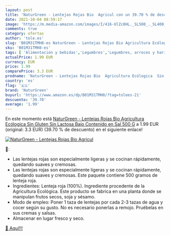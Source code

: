 ```yaml
---
layout: post
title: 'NaturGreen - Lentejas Rojas Bio  Agricul con un 39.70 % de descuento'
date: 2021-10-04 08:59:17
image: 'https://m.media-amazon.com/images/I/416-UlZc8HL._SL500_._SL400_.jpg'
comments: true
category: ofertas
author: 'tole.es'
slug: 'B01M31TMH8-es NaturGreen - Lentejas Rojas Bio Agricultura Ecólogica Sin...'
sku: 'B01M31TMH8-es'
tags: [ 'Alimentación y bebidas','Legumbres','Legumbres, arroces y harinas','Lentejas','gluten','lentejas','naturgreen','sin', ]
actualPrice: 1.99 EUR
currency: EUR
price: 1.99
comparePrice: 3.3 EUR
prodname: 'NaturGreen - Lentejas Rojas Bio  Agricultura Ecólogica  Sin Gluten  Sin Lactosa  Bajo Contenido en Sal  500 G'
country: 'es'
flag: '🇪🇸'
brand: 'NaturGreen'
buyurl: 'https://www.amazon.es/dp/B01M31TMH8/?tag=tolees-21'
descuento: '39.70'
average: '1.99'
---
```


En este momento está [NaturGreen - Lentejas Rojas Bio  Agricultura Ecólogica  Sin Gluten  Sin Lactosa  Bajo Contenido en Sal  500 G](https://www.amazon.es/dp/B01M31TMH8/?tag=tolees-21) a 1.99 EUR (original: 3.3 EUR) (39.70 %  de descuento) en el siguiente enlace!

[![NaturGreen - Lentejas Rojas Bio  Agricul](https://m.media-amazon.com/images/I/416-UlZc8HL._SL500_._SL400_.jpg)](https://www.amazon.es/dp/B01M31TMH8/?tag=tolees-21)

🔎:

- Las lentejas rojas son especialmente ligeras y se cocinan rápidamente, quedando suaves y cremosas.
- Las lentejas rojas son especialmente ligeras y se cocinan rápidamente, quedando suaves y cremosas. Este paquete contiene 500 gramos de lenteja roja.
- Ingredientes: Lenteja roja (100%). Ingrediente procedente de la Agricultura Ecológica. Este producto se fabrica en una planta donde se manipulan frutos secos, soja y sésamo.
- Modo de empleo: Poner 1 taza de lentejas por cada 2-3 tazas de agua y cocer según su gusto. No es necesario ponerlas a remojo. Pruébelas en sus cremas y salsas.
- Almacenar en lugar fresco y seco.

[🛒 Aquí!!!](https://www.amazon.es/dp/B01M31TMH8/?tag=tolees-21)
